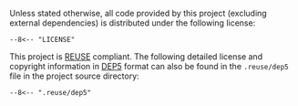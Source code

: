 Unless stated otherwise, all code provided by this project
(excluding external dependencies) is distributed under the following license:

```
--8<-- "LICENSE"
```

This project is [REUSE](https://reuse.software/) compliant.
The following detailed license and copyright information in
[DEP5](https://www.debian.org/doc/packaging-manuals/copyright-format/1.0/)
format can also be found in the `.reuse/dep5` file in the project source directory:

```
--8<-- ".reuse/dep5"
```
